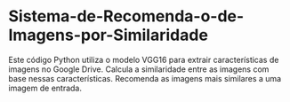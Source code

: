 # Sistema-de-Recomenda-o-de-Imagens-por-Similaridade
Este código Python utiliza o modelo VGG16 para extrair características de imagens no Google Drive. Calcula a similaridade entre as imagens com base nessas características. Recomenda as imagens mais similares a uma imagem de entrada.

